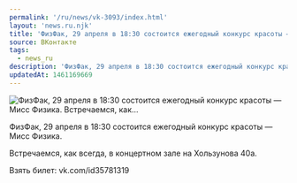```yaml
---
permalink: '/ru/news/vk-3093/index.html'
layout: 'news.ru.njk'
title: 'ФизФак, 29 апреля в 18:30 состоится ежегодный конкурс красоты — Мисс Физика.  Встречаемся, как…'
source: ВКонтакте
tags:
  - news_ru
description: 'ФизФак, 29 апреля в 18:30 состоится ежегодный конкурс красоты — Мисс Физика.  Встречаемся, как…'
updatedAt: 1461169669
---
```

![ФизФак, 29 апреля в 18:30 состоится ежегодный конкурс красоты — Мисс Физика.  Встречаемся, как…](https://sun9-33.userapi.com/impf/c604418/v604418484/53aa/U7xOrhkfM1M.jpg?size=764x1080&quality=96&sign=a873c40ecc0235779003c34d2fad19bf&c_uniq_tag=aJsxaG7ZemAYhLtrCN4ZA-m7YJomrzm6efw3AF84t2U&type=album)

ФизФак, 29 апреля в 18:30 состоится ежегодный конкурс красоты — Мисс Физика.

Встречаемся, как всегда, в концертном зале на Хользунова 40а.

Взять билет: vk.com/id35781319
